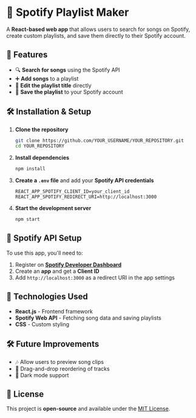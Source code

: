 # 🎵 Spotify Playlist Maker  

A **React-based web app** that allows users to search for songs on Spotify, create custom playlists, and save them directly to their Spotify account.  

## 🚀 Features  

- 🔍 **Search for songs** using the Spotify API  
- ➕ **Add songs** to a playlist  
- 📝 **Edit the playlist title** directly  
- 💾 **Save the playlist** to your Spotify account  



## 🛠 Installation & Setup  

1. **Clone the repository**  
   ```bash
   git clone https://github.com/YOUR_USERNAME/YOUR_REPOSITORY.git
   cd YOUR_REPOSITORY
   ```

2. **Install dependencies**  
   ```bash
   npm install
   ```

3. **Create a `.env` file** and add your **Spotify API credentials**  
   ```plaintext
   REACT_APP_SPOTIFY_CLIENT_ID=your_client_id
   REACT_APP_SPOTIFY_REDIRECT_URI=http://localhost:3000
   ```

4. **Start the development server**  
   ```bash
   npm start
   ```

## 🔑 Spotify API Setup  

To use this app, you'll need to:  

1. Register on **[Spotify Developer Dashboard](https://developer.spotify.com/dashboard/)**  
2. Create an **app** and get a **Client ID**  
3. Add `http://localhost:3000` as a redirect URI in the app settings  

## 📌 Technologies Used  

- **React.js** - Frontend framework  
- **Spotify Web API** - Fetching song data and saving playlists  
- **CSS** - Custom styling  

## 🛠 Future Improvements  

- 🎶 Allow users to preview song clips  
- 📌 Drag-and-drop reordering of tracks  
- 🌙 Dark mode support  

## 📜 License  

This project is **open-source** and available under the [MIT License](LICENSE).  
